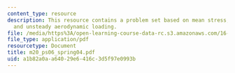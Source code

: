 ```yaml
---
content_type: resource
description: This resource contains a problem set based on mean stress, cyclic stress,
  and unsteady aerodynamic loading.
file: /media/https%3A/open-learning-course-data-rc.s3.amazonaws.com/16-01-unified-engineering-i-ii-iii-iv-fall-2005-spring-2006/a1b82a0aa64029e6416c3d5f97e0993b_m20_ps06_spring04.pdf
file_type: application/pdf
resourcetype: Document
title: m20_ps06_spring04.pdf
uid: a1b82a0a-a640-29e6-416c-3d5f97e0993b
---
```


